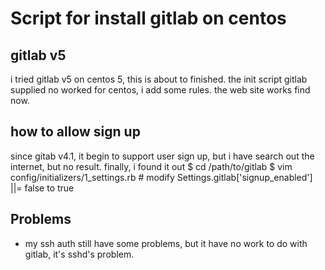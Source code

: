 Script for install gitlab on centos
===================================

gitlab v5
----------
i tried gitlab v5 on centos 5, this is about to finished.
the init script gitlab supplied no worked for centos, i add some rules.
the web site works find now. 

how to allow sign up
--------------------
since gitab v4.1, it begin to support user sign up, but i have search out the internet, but no result. finally, i found it out
     $ cd /path/to/gitlab
     $ vim config/initializers/1_settings.rb
     # modify Settings.gitlab['signup_enabled'] ||= false to true


Problems
---------
* my ssh auth still have some problems, but it have no work to do with gitlab, it's sshd's problem.


